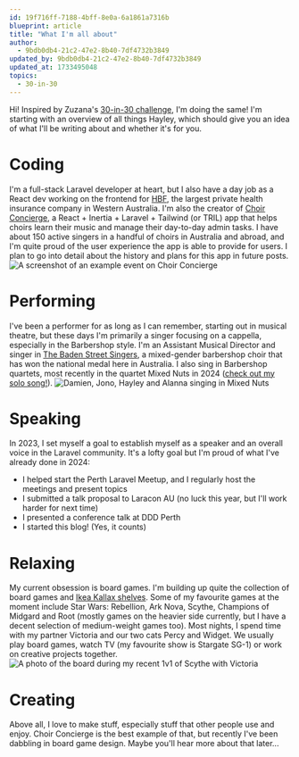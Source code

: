 ```yaml
---
id: 19f716ff-7188-4bff-8e0a-6a1861a7316b
blueprint: article
title: "What I'm all about"
author:
  - 9bdb0db4-21c2-47e2-8b40-7df4732b3849
updated_by: 9bdb0db4-21c2-47e2-8b40-7df4732b3849
updated_at: 1733495048
topics:
  - 30-in-30
---
```

Hi!
Inspired by Zuzana's [30-in-30 challenge](https://www.zuzana-k.com/articles/write-30-in-30-challenge), I'm doing the same! I'm starting with an overview of all things Hayley, which should give you an idea of what I'll be writing about and whether it's for you.

# Coding
I'm a full-stack Laravel developer at heart, but I also have a day job as a React dev working on the frontend for [HBF](https://hbf.com.au), the largest private health insurance company in Western Australia. I'm also the creator of [Choir Concierge](https://www.choirconcierge.com), a React + Inertia + Laravel + Tailwind (or TRIL) app that helps choirs learn their music and manage their day-to-day admin tasks. I have about 150 active singers in a handful of choirs in Australia and abroad, and I'm quite proud of the user experience the app is able to provide for users. I plan to go into detail about the history and plans for this app in future posts.
![A screenshot of an example event on Choir Concierge](/assets/content/event-show.png "A screenshot of an example event on Choir Concierge")

# Performing
I've been a performer for as long as I can remember, starting out in musical theatre, but these days I'm primarily a singer focusing on a cappella, especially in the Barbershop style. I'm an Assistant Musical Director and singer in [The Baden Street Singers](https://baden.st), a mixed-gender barbershop choir that has won the national medal here in Australia. I also sing in Barbershop quartets, most recently in the quartet Mixed Nuts in 2024 ([check out my solo song!](https://www.youtube.com/watch?v=e2kQ-PaRSFw)).
![Damien, Jono, Hayley and Alanna singing in Mixed Nuts](/assets/content/441057141_1045916064201591_7405587934752131293_n.jpg "Damien, Jono, Hayley and Alanna singing in Mixed Nuts")

# Speaking
In 2023, I set myself a goal to establish myself as a speaker and an overall voice in the Laravel community. It's a lofty goal but I'm proud of what I've already done in 2024:
- I helped start the Perth Laravel Meetup, and I regularly host the meetings and present topics
- I submitted a talk proposal to Laracon AU (no luck this year, but I'll work harder for next time)
- I presented a conference talk at DDD Perth
- I started this blog! (Yes, it counts)

# Relaxing
My current obsession is board games. I'm building up quite the collection of board games and [Ikea Kallax shelves](https://www.reddit.com/r/boardgames/comments/7htb48/why_are_kallax_shelves_the_go_to_for_board_gamers/). Some of my favourite games at the moment include Star Wars: Rebellion, Ark Nova, Scythe, Champions of Midgard and Root (mostly games on the heavier side currently, but I have a decent selection of medium-weight games too). Most nights, I spend time with my partner Victoria and our two cats Percy and Widget. We usually play board games, watch TV (my favourite show is Stargate SG-1) or work on creative projects together.
![A photo of the board during my recent 1v1 of Scythe with Victoria](/assets/content/462559834_873764991629165_143585820252799951_n.jpg "A photo of the board during my recent 1v1 of Scythe with Victoria")

# Creating
Above all, I love to make stuff, especially stuff that other people use and enjoy. Choir Concierge is the best example of that, but recently I've been dabbling in board game design. Maybe you'll hear more about that later...